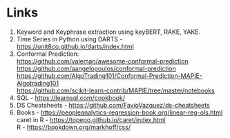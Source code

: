# Links
1. Keyword and Keyphrase extraction using keyBERT, RAKE, YAKE.
2. Time Series in Python using DARTS - https://unit8co.github.io/darts/index.html
3. Conformal Prediction:\
https://github.com/valeman/awesome-conformal-prediction \
https://github.com/aangelopoulos/conformal-prediction \
https://github.com/AlgoTrading101/Conformal-Prediction-MAPIE-Algotrading101 \
https://github.com/scikit-learn-contrib/MAPIE/tree/master/notebooks
4. SQL - https://learnsql.com/cookbook/
5. DS Cheatsheets - https://github.com/FavioVazquez/ds-cheatsheets
6. Books - https://peopleanalytics-regression-book.org/linear-reg-ols.html \
   caret in R - https://topepo.github.io/caret/index.html \
   R - https://bookdown.org/markhoff/css/
   


